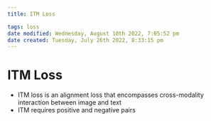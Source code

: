 ```yaml
---
title: ITM Loss

tags: loss 
date modified: Wednesday, August 10th 2022, 7:05:52 pm
date created: Tuesday, July 26th 2022, 8:33:15 pm
---
```


# ITM Loss
- ITM loss is an alignment loss that encompasses cross-modality interaction between image and text
- ITM requires positive and negative pairs

